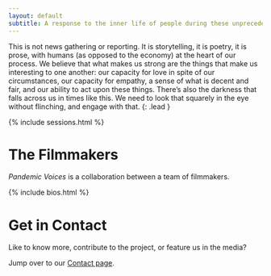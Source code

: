 ```yaml
---
layout: default
subtitle: A response to the inner life of people during these unprecedented and uncertain times. We are a gathering of artists and filmmakers who will make a series of short films to explore our current situation on our terms.
---
```


This is not news gathering or reporting. It is storytelling, it is poetry, it is prose, with humans (as opposed to the economy) at the heart of our process. We believe that what makes us strong are the things that make us interesting to one another: our capacity for love in spite of our circumstances, our capacity for empathy, a sense of what is decent and fair, and our ability to act upon these things. There’s also the darkness that falls across us in times like this. We need to look that squarely in the eye without flinching, and engage with that. 
{: .lead }

{% include sessions.html %}

# The Filmmakers

_Pandemic Voices_ is a collaboration between a team of filmmakers.

{% include bios.html %}

# Get in Contact

Like to know more, contribute to the project, or feature us in the media?

Jump over to our [Contact page](/contact/).
